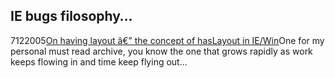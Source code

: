 <article><h1>IE bugs filosophy&#8230;</h1><time><span class="day">7</span><span class="month">12</span><span class="year">2005</span></time><a href="http://www.satzansatz.de/cssd/onhavinglayout.html">On having layout â€” the concept of hasLayout in IE/Win</a>One for my personal must read archive, you know the one that grows rapidly as work keeps flowing in and time keep flying out...</article>